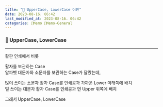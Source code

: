 ```yaml
---
title: "🥑 UpperCase, LowerCase 어원"
date: 2023-08-16. 06:42
last_modified_at: 2023-08-16. 06:42
categories: 🌳Memo 🥑Memo-General
---
```


### 🥑 UpperCase, LowerCase

---

활판 인쇄에서 비롯  

활자를 보관하는 Case  
알파벳 대문자와 소문자를 보관하는 Case가 달랐는데,  

많이 쓰이는 소문자 활자 Case를 인쇄공과 가까운 Lower 아래쪽에 배치  
덜 쓰이는 대문자 활자 Case를 인쇄공과 먼 Upper 위쪽에 배치  

그래서 UpperCase, LowerCase  
